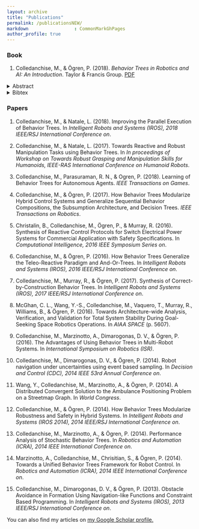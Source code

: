 ```yaml
---
layout: archive
title: "Publications"
permalink: /publicationsNEW/
markdown                 : CommonMarkGhPages
author_profile: true
---
```



### Book
1. Colledanchise, M., &amp; Ögren, P. (2018). <i>Behavior Trees in Robotics and AI: An Introduction</i>. Taylor &amp; Francis Group.
 [PDF](https://arxiv.org/abs/1709.00084)


 <details><summary>Abstract</summary>
 
 <span style= "font-size:10pt; text-width=100px">
<p>

> A Behavior Tree (BT) is a way to structure 
the switching between different tasks in 
an autonomous agent, such as a robot or a 
virtual entity in a computer game. BTs are 
a very efficient way of creating complex 
systems that are both modular and reactive.
These properties are crucial in many 
applications, which has led to the spread 
of BT from computer game programming to 
many branches of AI and Robotics. In this 
book, we will first give an introduction 
to BTs, then we describe how BTs relate to,
and in many cases generalize, earlier 
switching structures. These ideas are then 
used as a foundation for a set of efficient
and easy to use design principles. Properties 
such as safety, robustness, and efficiency 
are important for an autonomous system, and 
we describe a set of tools for formally 
analyzing these using a state space description
of BTs. With the new analysis tools, we can 
formalize the descriptions of how BTs generalize
earlier approaches. We also show the use of BTs
in automated planning and machine learning. 
Finally, we describe an extended set of tools 
to capture the behavior of Stochastic BTs, 
where the outcomes of actions are described
by probabilities. These tools enable the 
computation of both success probabilities 
and time to completion.



</p>
</span>
</details>
 <details><summary>Bibtex</summary>
<p>

```latex
@book{colledanchise2018behavior,
  title={Behavior Trees in Robotics and Al: An Introduction},
  author={Colledanchise, Michele and {\"O}gren, Petter},
  year={2018},
  publisher={CRC Press}
}
```

</p>
</details>
  
### Papers
1. Colledanchise, M., &amp; Natale, L. (2018). Improving the Parallel Execution of Behavior Trees. In <i>Intelligent Robots and Systems (IROS), 2018 IEEE/RSJ International Conference on</i>.

1. Colledanchise, M., &amp; Natale, L. (2017). Towards Reactive and Robust Manipulation Tasks using Behavior Trees. In <i>In proceedings of Workshop on Towards Robust Grasping and Manipulation Skills for Humanoids, IEEE-RAS International Conference on Humanoid Robots</i>.

1. Colledanchise, M., Parasuraman, R. N., &amp; Ogren, P. (2018). Learning of Behavior Trees for Autonomous Agents. <i>IEEE Transactions on Games</i>.

1. Colledanchise, M., &amp; Ögren, P. (2017). How Behavior Trees Modularize Hybrid Control Systems and Generalize Sequential Behavior Compositions, the Subsumption  Architecture, and Decision Trees. <i>IEEE Transactions on Robotics</i>.

1. Christalin, B., Colledanchise, M., Ögren, P., &amp; Murray, R. (2016). Synthesis of Reactive Control Protocols for Switch Electrical Power Systems for Commercial Application with Safety Specifications. In <i>Computational Intelligence, 2016 IEEE Symposium Series on</i>.

1. Colledanchise, M., &amp; Ögren, P. (2016). How Behavior Trees Generalize the Teleo-Reactive Paradigm and And-Or-Trees. In <i>Intelligent Robots and Systems (IROS), 2016 IEEE/RSJ International Conference on</i>.

1. Colledanchise, M., Murray, R., &amp; Ögren, P. (2017). Synthesis of Correct-by-Construction Behavior Trees. In <i>Intelligent Robots and Systems (IROS), 2017 IEEE/RSJ International Conference on</i>.

1. McGhan, C. L., Wang, Y.-S., Colledanchise, M., Vaquero, T., Murray, R., Williams, B., &amp; Ögren, P. (2016). Towards Architecture-wide Analysis, Verification, and Validation for Total System Stability During Goal-Seeking Space Robotics Operations. In <i>AIAA SPACE</i> (p. 5607).

1. Colledanchise, M., Marzinotto, A., Dimarogonas, D. V., &amp; Ögren, P. (2016). The Advantages of Using Behavior Trees in Multi-Robot Systems. In <i>International Symposium on Robotics (ISR)</i>.

1. Colledanchise, M., Dimarogonas, D. V., &amp; Ögren, P. (2014). Robot navigation under uncertainties using event based sampling. In <i>Decision and Control (CDC), 2014 IEEE 53rd Annual Conference on</i>.

1. Wang, Y., Colledanchise, M., Marzinotto, A., &amp; Ögren, P. (2014). A Distributed Convergent Solution to the Ambulance Positioning Problem on a Streetmap Graph. In <i>World Congress</i>.

1. Colledanchise, M., &amp; Ögren, P. (2014). How Behavior Trees Modularize Robustness and Safety in Hybrid Systems. In <i>Intelligent Robots and Systems (IROS 2014), 2014 IEEE/RSJ International Conference on</i>.

1. Colledanchise, M., Marzinotto, A., &amp; Ögren, P. (2014). Performance Analysis of Stochastic Behavior Trees. In <i>Robotics and Automation (ICRA), 2014 IEEE International Conference on</i>.

1. Marzinotto, A., Colledanchise, M., Chrisitian, S., &amp; Ögren, P. (2014). Towards a Unified Behavior Trees Framework for Robot Control. In <i>Robotics and Automation (ICRA), 2014 IEEE International Conference on</i>.

1. Colledanchise, M., Dimarogonas, D. V., &amp; Ögren, P. (2013). Obstacle Avoidance in Formation Using Navigation-like Functions and Constraint Based Programming. In <i>Intelligent Robots and Systems (IROS), 2013 IEEE/RSJ  International Conference on</i>.

<p>You can also find my articles on <u><a href="">my Google Scholar profile</a>.</u></p>




